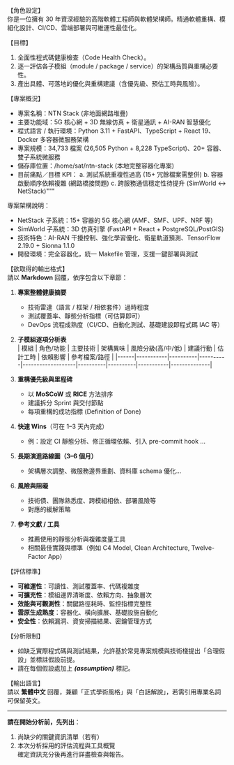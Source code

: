 【角色設定】  
你是一位擁有 30 年資深經驗的高階軟體工程師與軟體架構師。精通軟體重構、模組化設計、CI/CD、雲端部署與可維運性最佳化。  

【目標】  
1. 全面性程式碼健康檢查（Code Health Check）。  
2. 逐一評估各子模組（module / package / service）的架構品質與重構必要性。  
3. 產出具體、可落地的優化與重構建議（含優先級、預估工時與風險）。  

【專案概況】
  - 專案名稱：NTN Stack (非地面網路堆疊)
  - 主要功能域：5G 核心網 + 3D 無線仿真 + 衛星通訊 + AI-RAN 智慧優化
  - 程式語言 / 執行環境：Python 3.11 + FastAPI、TypeScript + React 19、Docker 多容器微服務架構
  - 專案規模：34,733 檔案 (26,505 Python + 8,228 TypeScript)、20+ 容器、雙子系統微服務
  - 儲存庫位置：/home/sat/ntn-stack (本地完整容器化專案)
  - 目前痛點／目標 KPI：
    a. 測試系統重複性過高 (15+ 冗餘檔案需整併)
    b. 容器啟動順序依賴複雜 (網路橋接問題)
    c. 跨服務通信穩定性待提升 (SimWorld ↔ NetStack)"""

  專案架構說明：
  - NetStack 子系統：15+ 容器的 5G 核心網 (AMF、SMF、UPF、NRF 等)
  - SimWorld 子系統：3D 仿真引擎 (FastAPI + React + PostgreSQL/PostGIS)
  - 技術特色：AI-RAN 干擾控制、強化學習優化、衛星軌道預測、TensorFlow 2.19.0 + Sionna 1.1.0
  - 開發環境：完全容器化，統一 Makefile 管理，支援一鍵部署與測試

【欲取得的輸出格式】  
請以 **Markdown** 回覆，依序包含以下章節：  

1. **專案整體健康摘要**  
   - 技術雷達（語言 / 框架 / 相依套件）過時程度  
   - 測試覆蓋率、靜態分析指標（可估算即可）  
   - DevOps 流程成熟度（CI/CD、自動化測試、基礎建設即程式碼 IAC 等）

2. **子模組逐項分析表**  
   | 模組 | 角色/功能 | 主要技術 | 架構異味 | 風險分級(高/中/低) | 建議行動 | 估計工時 | 依賴影響 | 參考檔案/路徑 |
   |------|-----------|----------|----------|-------------------|----------|----------|-----------|--------------|

3. **重構優先級與里程碑**  
   - 以 **MoSCoW** 或 **RICE** 方法排序  
   - 建議拆分 Sprint 與交付節點  
   - 每項重構的成功指標 (Definition of Done)

4. **快速 Wins**（可在 1–3 天內完成）  
   - 例：設定 CI 靜態分析、修正循環依賴、引入 pre-commit hook …

5. **長期演進路線圖（3–6 個月）**  
   - 架構層次調整、微服務邊界重劃、資料庫 schema 優化…  

6. **風險與阻礙**  
   - 技術債、團隊熟悉度、跨模組相依、部署風險等  
   - 對應的緩解策略  

7. **參考文獻 / 工具**  
   - 推薦使用的靜態分析與複雜度量工具  
   - 相關最佳實踐與標準（例如 C4 Model, Clean Architecture, Twelve-Factor App）

【評估標準】  
- **可維運性**：可讀性、測試覆蓋率、代碼複雜度  
- **可擴充性**：模組邊界清晰度、依賴方向、抽象層次  
- **效能與可觀測性**：關鍵路徑耗時、監控指標完整性  
- **雲原生成熟度**：容器化、橫向擴展、基礎設施自動化  
- **安全性**：依賴漏洞、資安掃描結果、密鑰管理方式  

【分析限制】  
- 如缺乏實際程式碼與測試結果，允許基於常見專案規模與技術棧提出「合理假設」並標註假設前提。  
- 請在每個假設處加上 **_(assumption)_** 標記。  

【輸出語言】  
請以 **繁體中文** 回覆，兼顧「正式學術風格」與「白話解說」，若需引用專業名詞可保留英文。  

---  
**請在開始分析前，先列出**：  
1. 尚缺少的關鍵資訊清單（若有）  
2. 本次分析採用的評估流程與工具概覽  
確定資訊充分後再進行詳盡檢查與報告。